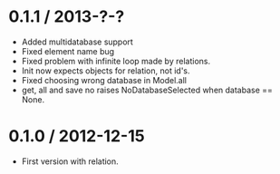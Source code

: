 0.1.1 / 2013-?-?
==================

  * Added multidatabase support
  * Fixed element name bug
  * Fixed problem with infinite loop made by relations.
  * Init now expects objects for relation, not id's.
  * Fixed choosing wrong database in Model.all
  * get, all and save no raises NoDatabaseSelected when database == None.

0.1.0 / 2012-12-15
==================

  * First version with relation.
